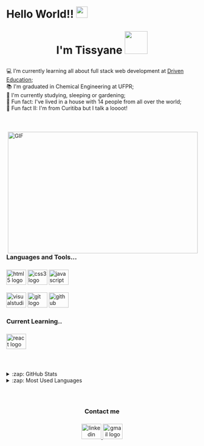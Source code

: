 <h1 align="left">Hello World!! <img width="30" src="https://acegif.com/wp-content/gifs/globe-2.gif" />
<br>

<p align="center">I'm Tissyane <img height="60" src="https://media0.giphy.com/media/L8K62iTDkzGX6/giphy.gif"  /></p>
</h1> 

###

<p align="left">
💻 I’m currently learning all about full stack web development at <a href="https://www.linkedin.com/school/driven-education">Driven Education</a>;<br>
📚 I'm graduated in Chemical Engineering at UFPR;<br>
🌱 I'm currently studying, sleeping or gardening;<br>
🎲 Fun fact: I've lived in a house with 14 people from all over the world;<br>
🎲 Fun fact II: I'm from Curitiba but I talk a loooot!</p>
<br>

###

<img align="right" alt="GIF" src="https://github.com/arsentieva/arsentieva/blob/main/code.gif?raw=true" width="500" height="320" />

<h3 align="left">Languages and Tools...</h3>

###

<div align="left">
  <img src="https://cdn.jsdelivr.net/gh/devicons/devicon/icons/html5/html5-original.svg" height="40" width="52" alt="html5 logo"  />
  <img src="https://cdn.jsdelivr.net/gh/devicons/devicon/icons/css3/css3-original.svg" height="40" width="52" alt="css3 logo"  />
  <img src="https://cdn.jsdelivr.net/gh/devicons/devicon/icons/javascript/javascript-original.svg" height="40" width="52" alt="javascript logo"  />
  <br>
  <br>
  <img src="https://cdn.jsdelivr.net/gh/devicons/devicon/icons/visualstudio/visualstudio-plain.svg" height="40" width="52" alt="visualstudio logo"  />
  <img src="https://cdn.jsdelivr.net/gh/devicons/devicon/icons/git/git-original.svg" height="40" width="52" alt="git logo"  />
  <img src="https://cdn.jsdelivr.net/gh/devicons/devicon/icons/github/github-original.svg" height="40" width="52" alt="github logo"  />
</div>

###


<h3 align="left">Current Learning..</h3>

###

<div align="left">
  <img src="https://cdn.jsdelivr.net/gh/devicons/devicon/icons/react/react-original.svg" height="40" width="52" alt="react logo"  />
</div>

###
<br>
<br>
<details>
  <summary>:zap: GitHub Stats</summary>

  <img align="left" alt="Tissyane's GitHub Stats" src="https://github-readme-stats.vercel.app/api?username=tissyane&show_icons=true&hide_border=true" />

</details>

<details>
  <summary>:zap: Most Used Languages</summary>

<img align="left" alt="Tissyane's GitHub Top Languages" src="https://github-readme-stats.vercel.app/api/top-langs/?username=tissyane" />

</details>


###
<br>
<h3 align="center">Contact me</h3>

###

<div align="center">
  <a href="https://www.linkedin.com/in/tissyane/" target="_blank">
    <img src="https://raw.githubusercontent.com/maurodesouza/profile-readme-generator/master/src/assets/icons/social/linkedin/default.svg" width="52" height="40" alt="linkedin logo"  />
  </a>
  <a href="mailto:tissyane@gmail.com" target="_blank">
    <img src="https://raw.githubusercontent.com/maurodesouza/profile-readme-generator/master/src/assets/icons/social/gmail/default.svg" width="52" height="40" alt="gmail logo"  />
  </a>
</div>

###





<!--
**tissyane/tissyane** is a ✨ _special_ ✨ repository because its `README.md` (this file) appears on your GitHub profile.

Here are some ideas to get you started:

- 🔭 I’m currently working on ...
- 🌱 I’m currently learning ...
- 👯 I’m looking to collaborate on ...
- 🤔 I’m looking for help with ...
- 💬 Ask me about ...
- 📫 How to reach me: ...
- 😄 Pronouns: ...
- ⚡ Fun fact: ...
-->
